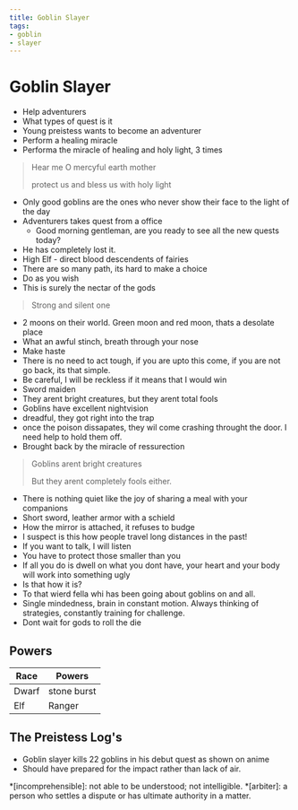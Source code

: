 ```yaml
---
title: Goblin Slayer
tags:
- goblin
- slayer
---
```


# Goblin Slayer

<TagLinks />

* Help adventurers
* What types of quest is it
* Young preistess wants to become an adventurer
* Perform a healing miracle
* Performa the miracle of healing and holy light, 3 times

> Hear me O mercyful earth mother
>
> protect us and bless us with holy light
>

* Only good goblins are the ones who never show their face to the light of the day
* Adventurers takes quest from a office
  * Good morning gentleman, are you ready to see all the new quests today?
* He has completely lost it.
* High Elf - direct blood descendents of fairies
* There are so many path, its hard to make a choice
* Do as you wish
* This is surely the nectar of the gods

> Strong and silent one

* 2 moons on their world. Green moon and red moon, thats a desolate place
* What an awful stinch, breath through your nose
* Make haste
* There is no need to act tough, if you are upto this come, if you are not go back, its that simple.
* Be careful, I will be reckless if it means that I would win
* Sword maiden
* They arent bright creatures, but they arent total fools
* Goblins have excellent nightvision
* dreadful, they got right into the trap
* once the poison dissapates, they wil come crashing throught the door. I need help to hold them off.
* Brought back by the miracle of ressurection

> Goblins arent bright creatures
>
> But  they arent completely fools either.

* There is nothing quiet like the joy of sharing a meal with your companions
* Short sword, leather armor with a schield
* How the mirror is attached, it refuses to budge
* I suspect is this how people travel long distances in the past!
* If  you want to talk, I will listen
* You have to protect those smaller than you
* If all you do is dwell on what you dont have, your heart and your body will work into something ugly
* Is that how it is?
* To that wierd fella whi has been going about goblins on and all.
* Single mindedness, brain in constant motion. Always thinking of strategies, constantly training for challenge.
* Dont wait for gods to roll the die


## Powers

Race | Powers
-----|-----------
Dwarf | stone burst
Elf   | Ranger

## The Preistess Log's

* Goblin slayer kills 22 goblins in his debut quest as shown on anime
* Should have prepared for the impact rather than lack of air.


*[incomprehensible]: not able to be understood; not intelligible.
*[arbiter]: a person who settles a dispute or has ultimate authority in a matter.


<Footer />
